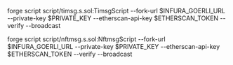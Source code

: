 forge script script/timsg.s.sol:TimsgScript --fork-url $INFURA_GOERLI_URL --private-key $PRIVATE_KEY --etherscan-api-key $ETHERSCAN_TOKEN --verify --broadcast

forge script script/nftmsg.s.sol:NftmsgScript --fork-url $INFURA_GOERLI_URL --private-key $PRIVATE_KEY --etherscan-api-key $ETHERSCAN_TOKEN --verify --broadcast